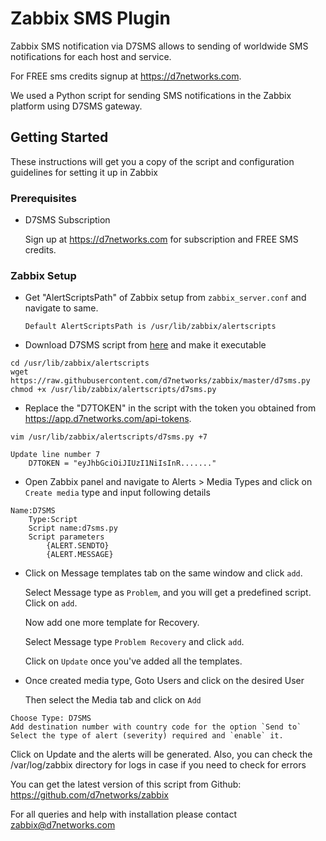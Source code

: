 # Zabbix SMS Plugin

Zabbix SMS notification via D7SMS allows to sending of worldwide SMS notifications for each host and service. 

For FREE sms credits signup at https://d7networks.com. 

We used a Python script for sending SMS notifications in the Zabbix platform using D7SMS gateway.

## Getting Started
These instructions will get you a copy of the script and configuration guidelines for setting it up in Zabbix

### Prerequisites
- D7SMS Subscription

     Sign up at https://d7networks.com for subscription and FREE SMS credits. 

### Zabbix Setup


- Get "AlertScriptsPath" of Zabbix setup from `zabbix_server.conf` and navigate to same. 

      Default AlertScriptsPath is /usr/lib/zabbix/alertscripts
  
- Download D7SMS script from [here](https://raw.githubusercontent.com/d7networks/zabbix/master/d7sms.py) and make it executable

```
cd /usr/lib/zabbix/alertscripts
wget https://raw.githubusercontent.com/d7networks/zabbix/master/d7sms.py
chmod +x /usr/lib/zabbix/alertscripts/d7sms.py
```

- Replace the "D7TOKEN" in the script with the token you obtained from https://app.d7networks.com/api-tokens.

```
vim /usr/lib/zabbix/alertscripts/d7sms.py +7

Update line number 7 
    D7TOKEN = "eyJhbGciOiJIUzI1NiIsInR......."
```

- Open Zabbix panel and navigate to Alerts > Media Types and click on `Create media` type and input following details

```
Name:D7SMS
    Type:Script
    Script name:d7sms.py
    Script parameters
        {ALERT.SENDTO}
        {ALERT.MESSAGE}
```
- Click on Message templates tab on the same window and click `add`.

     Select Message type as `Problem`, and you will get a predefined script. Click on `add`.

     Now add one more template for Recovery.

     Select Message type `Problem Recovery` and click `add`.

     Click on `Update` once you've added all the templates. 

- Once created media type, Goto Users and click on the desired User

     Then select the Media tab and click on `Add`

```
Choose Type: D7SMS
Add destination number with country code for the option `Send to`
Select the type of alert (severity) required and `enable` it. 

```

Click on Update and the alerts will be generated. Also, you can check the /var/log/zabbix directory for logs in case if you need to check for errors
    
You can get the latest version of this script from Github: https://github.com/d7networks/zabbix

For all queries and help with installation please contact zabbix@d7networks.com
